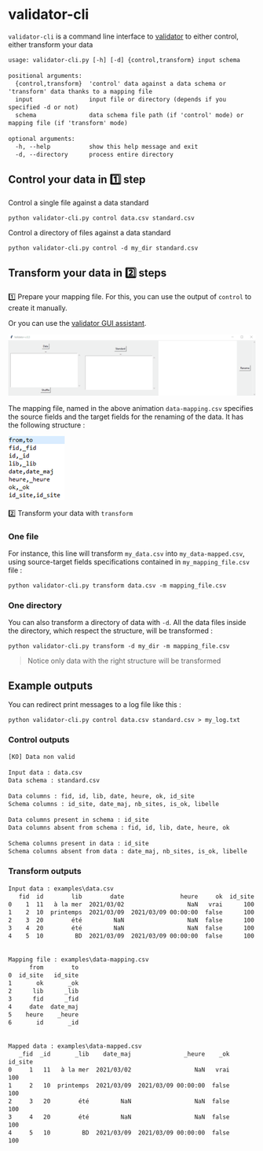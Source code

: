 # validator-cli

`validator-cli` is a command line interface to [validator](https://github.com/datagistips/validator) to either control, either transform your data

	usage: validator-cli.py [-h] [-d] {control,transform} input schema
	
	positional arguments:
	  {control,transform}  'control' data against a data schema or 'transform' data thanks to a mapping file
	  input                input file or directory (depends if you specified -d or not)
	  schema               data schema file path (if 'control' mode) or mapping file (if 'transform' mode)
	
	optional arguments:
	  -h, --help           show this help message and exit
	  -d, --directory      process entire directory

## Control your data in :one: step

Control a single file against a data standard

	python validator-cli.py control data.csv standard.csv

Control a directory of files against a data standard

	python validator-cli.py control -d my_dir standard.csv

## Transform your data in :two: steps

1️⃣ Prepare your mapping file. For this, you can use the output of `control` to create it manually.

Or you can use the [validator GUI assistant](https://github.com/datagistips/validator).

![](https://github.com/datagistips/validator/raw/main/images/demo.gif)

The mapping file, named in the above animation `data-mapping.csv` specifies the source fields and the target fields for the renaming of the data. It has the following structure :

![](https://github.com/datagistips/validator/raw/main/images/mapping.png)

:two: Transform your data with `transform`

### One file
For instance, this line will transform `my_data.csv` into `my_data-mapped.csv`, using source-target fields specifications contained in `my_mapping_file.csv` file :

	python validator-cli.py transform data.csv -m mapping_file.csv

### One directory
You can also transform a directory of data with `-d`. All the data files inside the directory, which respect the structure, will be transformed : 

	python validator-cli.py transform -d my_dir -m mapping_file.csv

> Notice only data with the right structure will be transformed

## Example outputs
You can redirect print messages to a log file like this :

	python validator-cli.py control data.csv standard.csv > my_log.txt

### Control outputs
	[KO] Data non valid
	
	Input data : data.csv
	Data schema : standard.csv
	
	Data columns : fid, id, lib, date, heure, ok, id_site
	Schema columns : id_site, date_maj, nb_sites, is_ok, libelle
	
	Data columns present in schema : id_site
	Data columns absent from schema : fid, id, lib, date, heure, ok
	
	Schema columns present in data : id_site
	Schema columns absent from data : date_maj, nb_sites, is_ok, libelle

### Transform outputs
	Input data : examples\data.csv
	   fid  id        lib        date                heure     ok  id_site
	0    1  11   à la mer  2021/03/02                  NaN   vrai      100
	1    2  10  printemps  2021/03/09  2021/03/09 00:00:00  false      100
	2    3  20        été         NaN                  NaN  false      100
	3    4  20        été         NaN                  NaN  false      100
	4    5  10         BD  2021/03/09  2021/03/09 00:00:00  false      100
	
	
	Mapping file : examples\data-mapping.csv
	      from        to
	0  id_site   id_site
	1       ok       _ok
	2      lib      _lib
	3      fid      _fid
	4     date  date_maj
	5    heure    _heure
	6       id       _id
	
	
	Mapped data : examples\data-mapped.csv
	   _fid  _id       _lib    date_maj               _heure    _ok  id_site
	0     1   11   à la mer  2021/03/02                  NaN   vrai      100
	1     2   10  printemps  2021/03/09  2021/03/09 00:00:00  false      100
	2     3   20        été         NaN                  NaN  false      100
	3     4   20        été         NaN                  NaN  false      100
	4     5   10         BD  2021/03/09  2021/03/09 00:00:00  false      100
